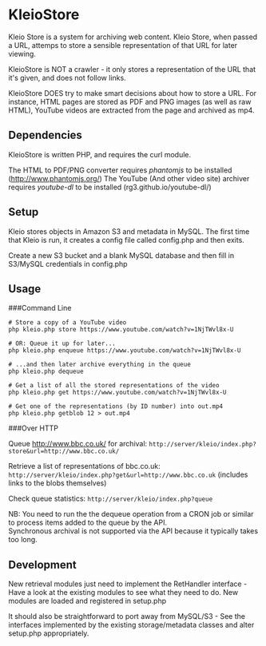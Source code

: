 # KleioStore

Kleio Store is a system for archiving web content.  Kleio Store, when passed a URL, attemps to store
a sensible representation of that URL for later viewing.

KleioStore is NOT a crawler - it only stores a representation of the URL that it's given, and does
not follow links.  

KleioStore DOES try to make smart decisions about how to store a URL.  For instance, HTML pages are
stored as PDF and PNG images (as well as raw HTML), YouTube videos are extracted from the page and
archived as mp4.


## Dependencies

KleioStore is written PHP, and requires the curl module.

The HTML to PDF/PNG converter requires *phantomjs* to be installed (http://www.phantomjs.org/)
The YouTube (And other video site) archiver requires *youtube-dl* to be installed (rg3.github.io/youtube-dl/)


## Setup

Kleio stores objects in Amazon S3 and metadata in MySQL.  The first time that Kleio is run, it creates a config
file called config.php and then exits.  

Create a new S3 bucket and a blank MySQL database and then fill in S3/MySQL credentials in config.php


## Usage

###Command Line

```
# Store a copy of a YouTube video
php kleio.php store https://www.youtube.com/watch?v=1NjTWvl8x-U

# OR: Queue it up for later...
php kleio.php enqueue https://www.youtube.com/watch?v=1NjTWvl8x-U

# ...and then later archive everything in the queue
php kleio.php dequeue

# Get a list of all the stored representations of the video
php kleio.php get https://www.youtube.com/watch?v=1NjTWvl8x-U

# Get one of the representations (by ID number) into out.mp4
php kleio.php getblob 12 > out.mp4
```

###Over HTTP

Queue http://www.bbc.co.uk/ for archival: `http://server/kleio/index.php?store&url=http://www.bbc.co.uk/`

Retrieve a list of representations of bbc.co.uk: `http://server/kleio/index.php?get&url=http://www.bbc.co.uk` (includes links to the blobs themselves)

Check queue statistics: `http://server/kleio/index.php?queue`

NB: You need to run the the dequeue operation from a CRON job or similar to process items added to the queue by the API.  
Synchronous archival is not supported via the API because it typically takes too long.


## Development

New retrieval modules just need to implement the RetHandler interface - Have a look at the existing
modules to see what they need to do.  New modules are loaded and registered in setup.php

It should also be straightforward to port away from MySQL/S3 - See the interfaces implemented by the
existing storage/metadata classes and alter setup.php appropriately.

